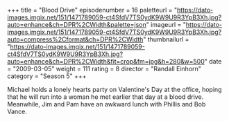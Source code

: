+++
title = "Blood Drive"
episodenumber = 16
paletteurl = "https://dato-images.imgix.net/151/1471789059-ct4SfdV7TS0ydK9W9U9R3YpB3Xh.jpg?auto=enhance&ch=DPR%2CWidth&palette=json"
imageurl = "https://dato-images.imgix.net/151/1471789059-ct4SfdV7TS0ydK9W9U9R3YpB3Xh.jpg?auto=compress%2Cformat&ch=DPR%2CWidth"
thumbnailurl = "https://dato-images.imgix.net/151/1471789059-ct4SfdV7TS0ydK9W9U9R3YpB3Xh.jpg?auto=enhance&ch=DPR%2CWidth&fit=crop&fm=jpg&h=280&w=500"
date = "2009-03-05"
weight = 111
rating = 8
director = "Randall Einhorn"
category = "Season 5"
+++

Michael holds a lonely hearts party on Valentine's Day at the office, hoping that he will run into a woman he met earlier that day at a blood drive. Meanwhile, Jim and Pam have an awkward lunch with Phillis and Bob Vance.